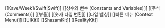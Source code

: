 [[Kave/Week1/Swift|Swift]]
[[상수와 변수 (Constants and Variables)]]
[[주석 (Comments)]]
[[부울]]
[[숫자 타입 변환]]
[[타입 별칭]]
[[빠른 메뉴 (Context Menu)]]
[[UIKit]]
[[ShazamKit]]
[[RealityKit]]
